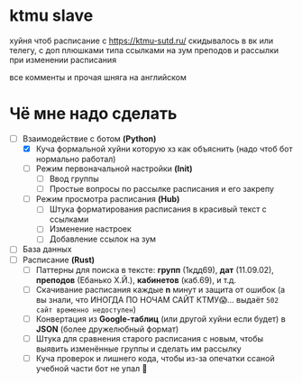 # ktmu slave

хуйня чтоб расписание с https://ktmu-sutd.ru/ 
скидывалось в вк или телегу, с доп плюшками
типа ссылками на зум преподов и рассылки
при изменении расписания

все комменты и прочая шняга на английском

# Чё мне надо сделать

- [ ] Взаимодействие с ботом **(Python)**
     - [x] Куча формальной хуйни которую хз как объяснить (надо чтоб бот нормально работал)
     - [ ] Режим первоначальной настройки **(Init)**
          - [ ] Ввод группы
          - [ ] Простые вопросы по рассылке расписания и его закрепу
     - [ ] Режим просмотра расписания **(Hub)**
          - [ ] Штука форматирования расписания в красивый текст с ссылками
          - [ ] Изменение настроек
          - [ ] Добавление ссылок на зум
- [ ] База данных
- [ ] Расписание **(Rust)**
     - [ ] Паттерны для поиска в тексте:
          **групп** (1кдд69), 
          **дат** (11.09.02),
          **преподов** (Ебанько Х.Й.),
          **кабинетов** (каб.69),
          и т.д.
     - [ ] Скачивание расписания каждые **n** минут и защита от ошибок (а вы знали, что ИНОГДА ПО НОЧАМ САЙТ КТМУ😱... выдаёт `502 сайт временно недоступен`)
     - [ ] Конвертация из **Google-таблиц** (или другой хуйни если будет) в **JSON** (более дружелюбный формат)
     - [ ] Штука для сравнения старого расписания с новым, чтобы выявить изменённые группы и сделать им рассылку
     - [ ] Куча проверок и лишнего кода, чтобы из-за опечатки ссаной учебной части бот не упал 🖕
